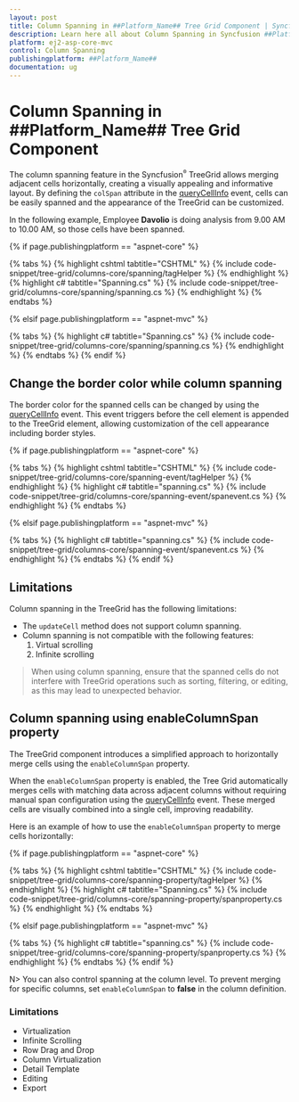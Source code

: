 ```yaml
---
layout: post
title: Column Spanning in ##Platform_Name## Tree Grid Component | Syncfusion
description: Learn here all about Column Spanning in Syncfusion ##Platform_Name## Tree Grid component of Syncfusion Essential JS 2 and more.
platform: ej2-asp-core-mvc
control: Column Spanning
publishingplatform: ##Platform_Name##
documentation: ug
---
```


# Column Spanning in ##Platform_Name## Tree Grid Component

The column spanning feature in the Syncfusion<sup style="font-size:70%">&reg;</sup> TreeGrid allows merging adjacent cells horizontally, creating a visually appealing and informative layout. By defining the `colSpan` attribute in the [queryCellInfo](https://help.syncfusion.com/cr/aspnetcore-js2/Syncfusion.EJ2.TreeGrid.TreeGrid.html#Syncfusion_EJ2_TreeGrid_TreeGrid_QueryCellInfo) event, cells can be easily spanned and the appearance of the TreeGrid can be customized.

In the following example, Employee **Davolio** is doing analysis from 9.00 AM to 10.00 AM, so those cells have been spanned.

{% if page.publishingplatform == "aspnet-core" %}

{% tabs %}
{% highlight cshtml tabtitle="CSHTML" %}
{% include code-snippet/tree-grid/columns-core/spanning/tagHelper %}
{% endhighlight %}
{% highlight c# tabtitle="Spanning.cs" %}
{% include code-snippet/tree-grid/columns-core/spanning/spanning.cs %}
{% endhighlight %}
{% endtabs %}

{% elsif page.publishingplatform == "aspnet-mvc" %}

{% tabs %}
{% highlight c# tabtitle="Spanning.cs" %}
{% include code-snippet/tree-grid/columns-core/spanning/spanning.cs %}
{% endhighlight %}
{% endtabs %}
{% endif %}

## Change the border color while column spanning

The border color for the spanned cells can be changed by using the [queryCellInfo](https://help.syncfusion.com/cr/aspnetcore-js2/Syncfusion.EJ2.TreeGrid.TreeGrid.html#Syncfusion_EJ2_TreeGrid_TreeGrid_QueryCellInfo) event. This event triggers before the cell element is appended to the TreeGrid element, allowing customization of the cell appearance including border styles.

{% if page.publishingplatform == "aspnet-core" %}

{% tabs %}
{% highlight cshtml tabtitle="CSHTML" %}
{% include code-snippet/tree-grid/columns-core/spanning-event/tagHelper %}
{% endhighlight %}
{% highlight c# tabtitle="spanning.cs" %}
{% include code-snippet/tree-grid/columns-core/spanning-event/spanevent.cs %}
{% endhighlight %}
{% endtabs %}

{% elsif page.publishingplatform == "aspnet-mvc" %}

{% tabs %}
{% highlight c# tabtitle="spanning.cs" %}
{% include code-snippet/tree-grid/columns-core/spanning-event/spanevent.cs %}
{% endhighlight %}
{% endtabs %}
{% endif %}

## Limitations

Column spanning in the TreeGrid has the following limitations:

* The `updateCell` method does not support column spanning.
* Column spanning is not compatible with the following features:
    1. Virtual scrolling
    2. Infinite scrolling

> When using column spanning, ensure that the spanned cells do not interfere with TreeGrid operations such as sorting, filtering, or editing, as this may lead to unexpected behavior.

## Column spanning using enableColumnSpan property

The TreeGrid component introduces a simplified approach to horizontally merge cells using the `enableColumnSpan` property. 

When the `enableColumnSpan` property is enabled, the Tree Grid automatically merges cells with matching data across adjacent columns without requiring manual span configuration using the [queryCellInfo](https://help.syncfusion.com/cr/aspnetcore-js2/Syncfusion.EJ2.TreeGrid.TreeGrid.html#Syncfusion_EJ2_TreeGrid_TreeGrid_QueryCellInfo) event. These merged cells are visually combined into a single cell, improving readability.

Here is an example of how to use the `enableColumnSpan` property to merge cells horizontally:

{% if page.publishingplatform == "aspnet-core" %}

{% tabs %}
{% highlight cshtml tabtitle="CSHTML" %}
{% include code-snippet/tree-grid/columns-core/spanning-property/tagHelper %}
{% endhighlight %}
{% highlight c# tabtitle="Spanning.cs" %}
{% include code-snippet/tree-grid/columns-core/spanning-property/spanproperty.cs %}
{% endhighlight %}
{% endtabs %}

{% elsif page.publishingplatform == "aspnet-mvc" %}

{% tabs %}
{% highlight c# tabtitle="spanning.cs" %}
{% include code-snippet/tree-grid/columns-core/spanning-property/spanproperty.cs %}
{% endhighlight %}
{% endtabs %}
{% endif %}

N> You can also control spanning at the column level. To prevent merging for specific columns, set `enableColumnSpan` to **false** in the column definition.

### Limitations

* Virtualization
* Infinite Scrolling
* Row Drag and Drop
* Column Virtualization
* Detail Template
* Editing
* Export